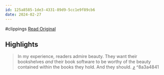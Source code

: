 ```yaml
---
id: 125a8585-1de3-4331-89d9-5cc1e9f89cb6
date: 2024-02-27
---
```


#clippings
[Read Original](https://jakeweber.net/essays/bettergoodreads.html)

## Highlights

> In my experience, readers admire beauty. They want their bookshelves _and_ their book software to be worthy of the beauty contained within the books they hold. And they should. [⤴️](https://omnivore.app/me/jake-weber-s-writing-improving-goodreads-18de818af4b#8a3a4841-dbd2-4849-9e92-a9d7b92ab396)  ^8a3a4841


